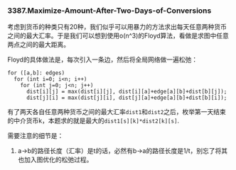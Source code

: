 ### 3387.Maximize-Amount-After-Two-Days-of-Conversions

考虑到货币的种类只有20种，我们似乎可以用暴力的方法求出每天任意两种货币之间的最大汇率。于是我们可以想到使用o(n^3)的Floyd算法，看做是求图中任意两点之间的最大距离。

Floyd的具体做法是，每次引入一条边，然后将全局网络做一遍松弛：
```
for ([a,b]: edges)
  for (int i=0; i<n; i++)
    for (int j=0; j<n; j++)
      dist[i][j] = max(dist[i][j], dist[i][a]+edge[a][b]+dist[b][j]);
      dist[j][i] = max(dist[j][i], dist[j][a]+edge[a][b]+dist[b][i]);
```

有了两天各自任意两种货币之间的最大汇率`dist1`和`dist2`之后，枚举第一天结束的中介货币k，本题求的就是最大的`dist1[s][k]*dist2[k][s]`.

需要注意的细节是：
1. a->b的路径长度（汇率）是t的话，必然有b->a的路径长度是1/t，别忘了将其也加入图优化的松弛过程。
